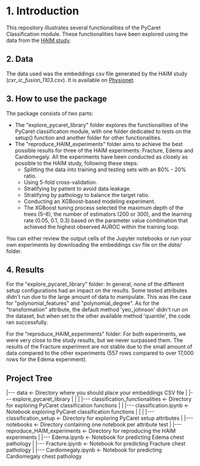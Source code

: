 # 1. Introduction

This repository illustrates several functionalities of the PyCaret Classification module. These functionalities have been explored using the data from the [HAIM study](https://www.nature.com/articles/s41746-022-00689-4).

## 2. Data

The data used was the embeddings csv file generated by the HAIM study (*cxr_ic_fusion_1103.csv*). It is available on [Physionet](https://physionet.org/).

## 3. How to use the package

The package consists of two parts:

- The "explore_pycaret_library" folder explores the functionalities of the PyCaret classification module, with one folder dedicated to tests on the setup() function and another folder for other functionalities.
- The "reproduce_HAIM_experiments" folder aims to achieve the best possible results for three of the HAIM experiments: Fracture, Edema and Cardiomegaly. All the experiments have been conducted as closely as possible to the HAIM study, following these steps:
  - Splitting the data into training and testing sets with an 80% - 20% ratio.
  - Using 5-fold cross-validation.
  - Stratifying by patient to avoid data leakage.
  - Stratifying by pathology to balance the target ratio.
  - Conducting an XGBoost-based modeling experiment.
  - The XGBoost tuning process selected the maximum depth of the trees (5–8), the number of estimators (200 or 300), and the learning rate (0.05, 0.1, 0.3) based on the parameter value combination that achieved the highest observed AUROC within the training loop.

You can either review the output cells of the Jupyter notebooks or run your own experiments by downloading the embeddings csv file on the *data/* folder.

## 4. Results

For the "explore_pycaret_library" folder: In general, none of the different setup configurations had an impact on the results. Some tested attributes didn't run due to the large amount of data to manipulate. This was the case for "polynomial_features" and "polynomial_degree". As for the "transformation" attribute, the default method 'yeo_johnson' didn't run on the dataset, but when set to the other available method 'quantile', the code ran successfully.

For the "reproduce_HAIM_experiments" folder: For both experiments, we were very close to the study results, but we never surpassed them. The results of the Fracture experiment are not stable due to the small amount of data compared to the other experiments (557 rows compared to over 17,000 rows for the Edema experiment).

## Project Tree

|--- data                                   <- Directory where you should place your embeddings CSV file
|
|--- explore_pycaret_library 
|     |
|     |--- classification_functionalities   <- Directory for exploring PyCaret classification functions
|     |     |--- classification.ipynb       <- Notebook exploring PyCaret classification functions
|     |
|     |--- classification_setup             <- Directory for exploring PyCaret setup attributes
|           |--- notebooks                  <- Directory containing one notebook per attribute test
|
|--- reproduce_HAIM_experiments             <- Directory for reproducing the HAIM experiments
|     |--- Edema.ipynb                      <- Notebook for predicting Edema chest pathology
|     |--- Fracture.ipynb                   <- Notebook for predicting Fracture chest pathology
|     |--- Cardiomegaly.ipynb               <- Notebook for predicting Cardiomegaly chest pathology
